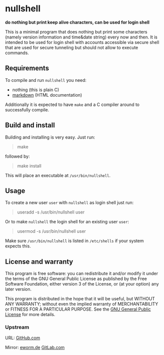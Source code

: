 nullshell
=========

**do nothing but print keep alive characters, can be used for login shell**

This is a minimal program that does nothing but print some characters
(namely version information and time&date string) every now
and then. It is intended to be used for login shell with accounts
accessible via secure shell that are used for secure tunneling but
should not allow to execute commands.

Requirements
------------

To compile and run `nullshell` you need:

* nothing (this is plain C)
* [markdown](https://daringfireball.net/projects/markdown/) (HTML documentation)

Additionally it is expected to have `make` and a C compiler around to
successfully compile.

Build and install
-----------------

Building and installing is very easy. Just run:

> make

followed by:

> make install

This will place an executable at `/usr/bin/nullshell`.

Usage
-----

To create a new user `user` with `nullshell` as login shell just run:

> useradd -s /usr/bin/nullshell user

Or to make `nullshell` the login shell for an existing user `user`:

> usermod -s /usr/bin/nullshell user

Make sure `/usr/bin/nullshell` is listed in `/etc/shells` if your system
expects this.

License and warranty
--------------------

This program is free software: you can redistribute it and/or modify
it under the terms of the GNU General Public License as published by
the Free Software Foundation, either version 3 of the License, or
(at your option) any later version.

This program is distributed in the hope that it will be useful,
but WITHOUT ANY WARRANTY; without even the implied warranty of
MERCHANTABILITY or FITNESS FOR A PARTICULAR PURPOSE.  See the
[GNU General Public License](COPYING.md) for more details.

### Upstream

URL:
[GitHub.com](https://github.com/eworm-de/nullshell#nullshell)

Mirror:
[eworm.de](https://git.eworm.de/cgit.cgi/nullshell/)
[GitLab.com](https://gitlab.com/eworm-de/nullshell#nullshell)

